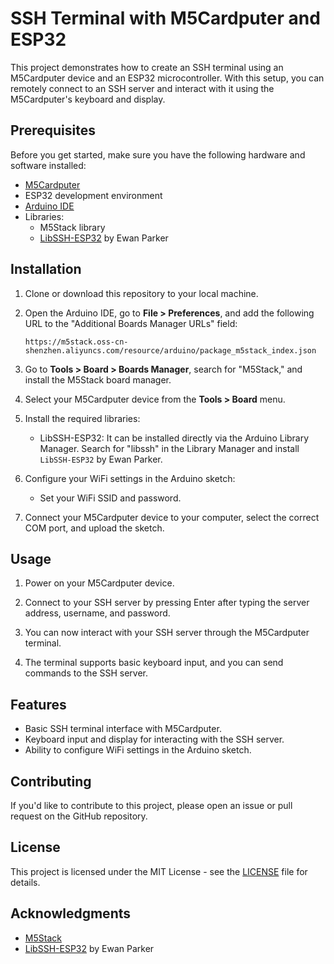 # SSH Terminal with M5Cardputer and ESP32

This project demonstrates how to create an SSH terminal using an M5Cardputer device and an ESP32 microcontroller. With this setup, you can remotely connect to an SSH server and interact with it using the M5Cardputer's keyboard and display.

## Prerequisites

Before you get started, make sure you have the following hardware and software installed:

- [M5Cardputer](https://shop.m5stack.com/)
- ESP32 development environment
- [Arduino IDE](https://www.arduino.cc/en/software)
- Libraries:
  - M5Stack library
  - [LibSSH-ESP32](https://github.com/ewpa/LibSSH-ESP32) by Ewan Parker

## Installation

1. Clone or download this repository to your local machine.

2. Open the Arduino IDE, go to **File > Preferences**, and add the following URL to the "Additional Boards Manager URLs" field:

   `https://m5stack.oss-cn-shenzhen.aliyuncs.com/resource/arduino/package_m5stack_index.json`

3. Go to **Tools > Board > Boards Manager**, search for "M5Stack," and install the M5Stack board manager.

4. Select your M5Cardputer device from the **Tools > Board** menu.

5. Install the required libraries:
   - LibSSH-ESP32: It can be installed directly via the Arduino Library Manager. Search for "libssh" in the Library Manager and install `LibSSH-ESP32` by Ewan Parker.

6. Configure your WiFi settings in the Arduino sketch:
   - Set your WiFi SSID and password.

7. Connect your M5Cardputer device to your computer, select the correct COM port, and upload the sketch.

## Usage

1. Power on your M5Cardputer device.

2. Connect to your SSH server by pressing Enter after typing the server address, username, and password.

3. You can now interact with your SSH server through the M5Cardputer terminal.

4. The terminal supports basic keyboard input, and you can send commands to the SSH server.

## Features

- Basic SSH terminal interface with M5Cardputer.
- Keyboard input and display for interacting with the SSH server.
- Ability to configure WiFi settings in the Arduino sketch.

## Contributing

If you'd like to contribute to this project, please open an issue or pull request on the GitHub repository.

## License

This project is licensed under the MIT License - see the [LICENSE](LICENSE) file for details.

## Acknowledgments

- [M5Stack](https://m5stack.com/)
- [LibSSH-ESP32](https://github.com/ewpa/LibSSH-ESP32) by Ewan Parker
